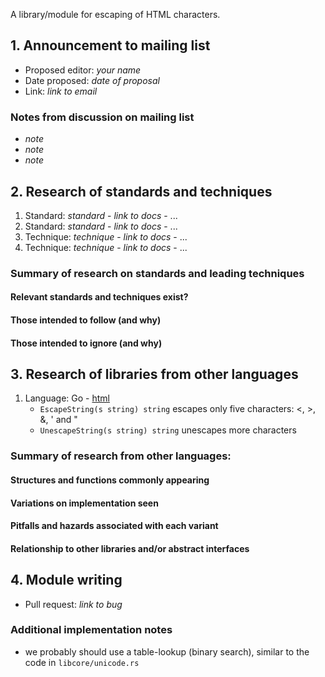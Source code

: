 A library/module for escaping of HTML characters.

## 1. Announcement to mailing list

  - Proposed editor: _your name_
  - Date proposed: _date of proposal_
  - Link: _link to email_

###  Notes from discussion on mailing list

  - _note_
  - _note_
  - _note_

## 2. Research of standards and techniques

  1. Standard: _standard_
    - _link to docs_
    - ...
  2. Standard: _standard_
    - _link to docs_
    - ...
  1. Technique: _technique_
    - _link to docs_
    - ...
  2. Technique: _technique_
    - _link to docs_
    - ...

### Summary of research on standards and leading techniques
#### Relevant standards and techniques exist?
#### Those intended to follow (and why)
#### Those intended to ignore (and why)

## 3. Research of libraries from other languages

  1. Language: Go
    - [html](http://golang.org/pkg/html/)
      - `EscapeString(s string) string` escapes only five characters: <, >, &, ' and "
      - `UnescapeString(s string) string` unescapes more characters

### Summary of research from other languages:
#### Structures and functions commonly appearing
#### Variations on implementation seen
#### Pitfalls and hazards associated with each variant
#### Relationship to other libraries and/or abstract interfaces

## 4. Module writing

  - Pull request: _link to bug_

### Additional implementation notes

  * we probably should use a table-lookup (binary search), similar to the code in `libcore/unicode.rs`
